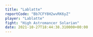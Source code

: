 ```yaml
---
title: "Lablatte"
reportCode: "Bb7CFY8H2wvRK6yZ"
player: "Lablatte"
fight: "High Astromancer Solarian"
date: 2021-10-27T18:44:38.310000+00:00
---
```

